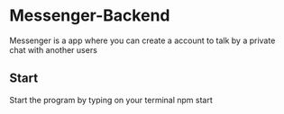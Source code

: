 # Messenger-Backend
Messenger is a app where you can create a account to talk by a private chat with another users


## Start
Start the program by typing on your terminal 
npm start
